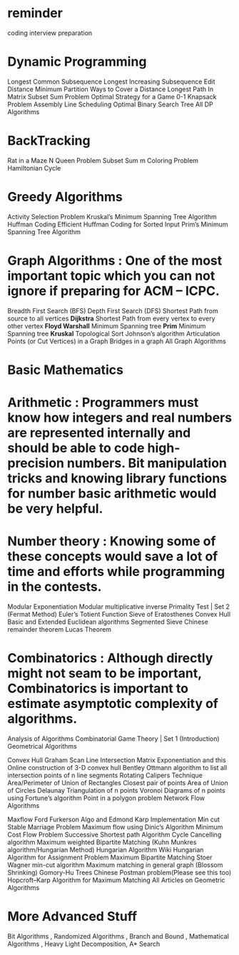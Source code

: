 # reminder
coding interview preparation

# Dynamic Programming

Longest Common Subsequence
Longest Increasing Subsequence
Edit Distance
Minimum Partition
Ways to Cover a Distance
Longest Path In Matrix
Subset Sum Problem
Optimal Strategy for a Game
0-1 Knapsack Problem
Assembly Line Scheduling
Optimal Binary Search Tree
All DP Algorithms

# BackTracking

Rat in a Maze
N Queen Problem
Subset Sum
m Coloring Problem
Hamiltonian Cycle


# Greedy Algorithms

Activity Selection Problem
Kruskal’s Minimum Spanning Tree Algorithm
Huffman Coding
Efficient Huffman Coding for Sorted Input
Prim’s Minimum Spanning Tree Algorithm


# Graph Algorithms : One of the most important topic which you can not ignore if preparing for ACM – ICPC.

Breadth First Search (BFS)
Depth First Search (DFS)
Shortest Path from source to all vertices **Dijkstra**
Shortest Path from every vertex to every other vertex **Floyd Warshall**
Minimum Spanning tree **Prim**
Minimum Spanning tree **Kruskal**
Topological Sort
Johnson’s algorithm
Articulation Points (or Cut Vertices) in a Graph
Bridges in a graph
All Graph Algorithms

# Basic Mathematics

# Arithmetic : Programmers must know how integers and real numbers are represented internally and should be able to code high-precision numbers. Bit manipulation tricks and knowing library functions for number basic arithmetic would be very helpful.

# Number theory : Knowing some of these concepts would save a lot of time and efforts while programming in the contests.

Modular Exponentiation
Modular multiplicative inverse
Primality Test | Set 2 (Fermat Method)
Euler’s Totient Function
Sieve of Eratosthenes
Convex Hull
Basic and Extended Euclidean algorithms
Segmented Sieve
Chinese remainder theorem
Lucas Theorem
# Combinatorics : Although directly might not seam to be important, Combinatorics is important to estimate asymptotic complexity of algorithms.

Analysis of Algorithms
Combinatorial Game Theory | Set 1 (Introduction)
Geometrical Algorithms

Convex Hull
Graham Scan
Line Intersection
Matrix Exponentiation and this
Online construction of 3-D convex hull
Bentley Ottmann algorithm to list all intersection points of n line segments
Rotating Calipers Technique
Area/Perimeter of Union of Rectangles
Closest pair of points
Area of Union of Circles
Delaunay Triangulation of n points
Voronoi Diagrams of n points using Fortune’s algorithm
Point in a polygon problem
Network Flow Algorithms

Maxflow Ford Furkerson Algo and Edmond Karp Implementation
Min cut
Stable Marriage Problem
Maximum flow using Dinic’s Algorithm
Minimum Cost Flow Problem
Successive Shortest path Algorithm
Cycle Cancelling algorithm
Maximum weighted Bipartite Matching (Kuhn Munkres algorithm/Hungarian Method)
Hungarian Algorithm Wiki
Hungarian Algorithm for Assignment Problem
Maximum Bipartite Matching
Stoer Wagner min-cut algorithm
Maximum matching in general graph (Blossom Shrinking)
Gomory-Hu Trees
Chinese Postman problem(Please see this too)
Hopcroft–Karp Algorithm for Maximum Matching
All Articles on Geometric Algorithms

# More Advanced Stuff

Bit Algorithms , Randomized Algorithms , Branch and Bound , Mathematical Algorithms , Heavy Light Decomposition, A* Search
